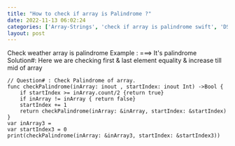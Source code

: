```yaml
---
title: "How to check if array is Palindrome ?"
date: 2022-11-13 06:02:24
categories: ['Array-Strings', 'check if array is palindrome swift', 'DSA']
layout: post
---
```


<!-- wp:paragraph -->
 Check weather array is palindrome Example :  ===> It's palindrome<br> Solution#: Here we are checking first & last element equality & increase till mid of array


<!-- /wp:paragraph -->

<!-- wp:code -->
<pre class="wp-block-code"><code lang="swift" class="language-swift">// Question# : Check Palindrome of array.
func checkPalindrome(inArray: inout , startIndex: inout Int) ->Bool {
    if startIndex >= inArray.count/2 {return true}
    if inArray != inArray { return false}
    startIndex += 1
    return checkPalindrome(inArray: &inArray, startIndex: &startIndex)
}
var inArray3 = 
var startIndex3 = 0
print(checkPalindrome(inArray: &inArray3, startIndex: &startIndex3))</code></pre>
<!-- /wp:code -->